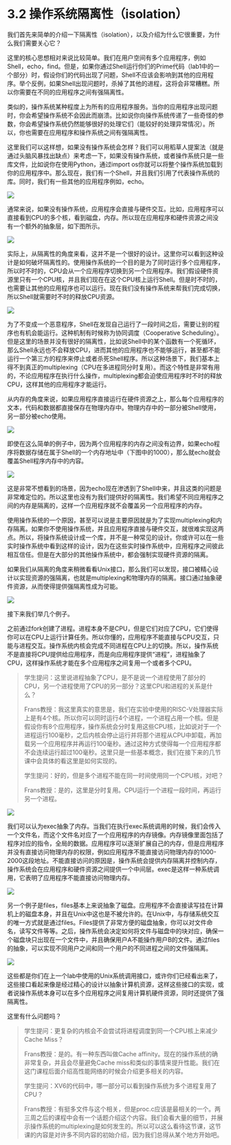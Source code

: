 # 3.2 操作系统隔离性（isolation）

我们首先来简单的介绍一下隔离性（isolation），以及介绍为什么它很重要，为什么我们需要关心它？

这里的核心思想相对来说比较简单。我们在用户空间有多个应用程序，例如Shell，echo，find。但是，如果你通过Shell运行你们的Prime代码（lab1中的一个部分）时，假设你们的代码出现了问题，Shell不应该会影响到其他的应用程序。举个反例，如果Shell出现问题时，杀掉了其他的进程，这将会非常糟糕。所以你需要在不同的应用程序之间有强隔离性。

类似的，操作系统某种程度上为所有的应用程序服务。当你的应用程序出现问题时，你会希望操作系统不会因此而崩溃。比如说你向操作系统传递了一些奇怪的参数，你会希望操作系统仍然能够很好的处理它们（能较好的处理异常情况）。所以，你也需要在应用程序和操作系统之间有强隔离性。

这里我们可以这样想，如果没有操作系统会怎样？我们可以用稻草人提案法（就是通过头脑风暴找出缺点）来考虑一下，如果没有操作系统，或者操作系统只是一些库文件，比如说你在使用Python，通过import os你就可以将整个操作系统加载到你的应用程序中。那么现在，我们有一个Shell，并且我们引用了代表操作系统的库。同时，我们有一些其他的应用程序例如，echo。

![](http://cdn.oyjy.top/copydir/2021-06-08-12:18:31--5797315645028365646)

通常来说，如果没有操作系统，应用程序会直接与硬件交互。比如，应用程序可以直接看到CPU的多个核，看到磁盘，内存。所以现在应用程序和硬件资源之间没有一个额外的抽象层，如下图所示。

![](http://cdn.oyjy.top/copydir/2021-06-08-12:18:31--5447155489217401670)

实际上，从隔离性的角度来看，这并不是一个很好的设计。这里你可以看到这种设计是如何破坏隔离性的。使用操作系统的一个目的是为了同时运行多个应用程序，所以时不时的，CPU会从一个应用程序切换到另一个应用程序。我们假设硬件资源里只有一个CPU核，并且我们现在在这个CPU核上运行Shell。但是时不时的，也需要让其他的应用程序也可以运行。现在我们没有操作系统来帮我们完成切换，所以Shell就需要时不时的释放CPU资源。

![](http://cdn.oyjy.top/copydir/2021-06-08-12:18:31--9165250794613105019)

为了不变成一个恶意程序，Shell在发现自己运行了一段时间之后，需要让别的程序也有机会能运行。这种机制有时候称为协同调度（Cooperative Scheduling）。但是这里的场景并没有很好的隔离性，比如说Shell中的某个函数有一个死循环，那么Shell永远也不会释放CPU，进而其他的应用程序也不能够运行，甚至都不能运行一个第三方的程序来停止或者杀死Shell程序。所以这种场景下，我们基本上得不到真正的multiplexing（CPU在多进程同分时复用）。而这个特性是非常有用的，不论应用程序在执行什么操作，multiplexing都会迫使应用程序时不时的释放CPU，这样其他的应用程序才能运行。

从内存的角度来说，如果应用程序直接运行在硬件资源之上，那么每个应用程序的文本，代码和数据都直接保存在物理内存中。物理内存中的一部分被Shell使用，另一部分被echo使用。

![](http://cdn.oyjy.top/copydir/2021-06-08-12:18:32-4437657947537777224)

即使在这么简单的例子中，因为两个应用程序的内存之间没有边界，如果echo程序将数据存储在属于Shell的一个内存地址中（下图中的1000），那么就echo就会覆盖Shell程序内存中的内容。

![](http://cdn.oyjy.top/copydir/2021-06-08-12:18:32-2644545458292593929)

这是非常不想看到的场景，因为echo现在渗透到了Shell中来，并且这类的问题是非常难定位的。所以这里也没有为我们提供好的隔离性。我们希望不同应用程序之间的内存是隔离的，这样一个应用程序就不会覆盖另一个应用程序的内存。

使用操作系统的一个原因，甚至可以说是主要原因就是为了实现multiplexing和内存隔离。如果你不使用操作系统，并且应用程序直接与硬件交互，就很难实现这两点。所以，将操作系统设计成一个库，并不是一种常见的设计。你或许可以在一些实时操作系统中看到这样的设计，因为在这些实时操作系统中，应用程序之间彼此相互信任。但是在大部分的其他操作系统中，都会强制实现硬件资源的隔离。

如果我们从隔离的角度来稍微看看Unix接口，那么我们可以发现，接口被精心设计以实现资源的强隔离，也就是multiplexing和物理内存的隔离。接口通过抽象硬件资源，从而使得提供强隔离性成为可能。

![](http://cdn.oyjy.top/copydir/2021-06-08-12:18:32--1858353652893047238)

接下来我们举几个例子。

之前通过fork创建了进程。进程本身不是CPU，但是它们对应了CPU，它们使得你可以在CPU上运行计算任务。所以你懂的，应用程序不能直接与CPU交互，只能与进程交互。操作系统内核会完成不同进程在CPU上的切换。所以，操作系统不是直接将CPU提供给应用程序，而是向应用程序提供“进程”，进程抽象了CPU，这样操作系统才能在多个应用程序之间复用一个或者多个CPU。

> 学生提问：这里说进程抽象了CPU，是不是说一个进程使用了部分的CPU，另一个进程使用了CPU的另一部分？这里CPU和进程的关系是什么？
>
> Frans教授：我这里真实的意思是，我们在实验中使用的RISC-V处理器实际上是有4个核。所以你可以同时运行4个进程，一个进程占用一个核。但是假设你有8个应用程序，操作系统会分时复用这些CPU核，比如说对于一个进程运行100毫秒，之后内核会停止运行并将那个进程从CPU中卸载，再加载另一个应用程序并再运行100毫秒。通过这种方式使得每一个应用程序都不会连续运行超过100毫秒。这里只是一些基本概念，我们在接下来的几节课中会具体的看这里是如何实现的。
>
> 学生提问：好的，但是多个进程不能在同一时间使用同一个CPU核，对吧？
>
> Frans教授：是的，这里是分时复用。CPU运行一个进程一段时间，再运行另一个进程。

![](http://cdn.oyjy.top/copydir/2021-06-08-12:18:32--4986875438256416018)

我们可以认为exec抽象了内存。当我们在执行exec系统调用的时候，我们会传入一个文件名，而这个文件名对应了一个应用程序的内存镜像。内存镜像里面包括了程序对应的指令，全局的数据。应用程序可以逐渐扩展自己的内存，但是应用程序并没有直接访问物理内存的权限，例如应用程序不能直接访问物理内存的1000-2000这段地址。不能直接访问的原因是，操作系统会提供内存隔离并控制内存，操作系统会在应用程序和硬件资源之间提供一个中间层。exec是这样一种系统调用，它表明了应用程序不能直接访问物理内存。

![](http://cdn.oyjy.top/copydir/2021-06-08-12:18:32--8339550738586155958)

另一个例子是files，files基本上来说抽象了磁盘。应用程序不会直接读写挂在计算机上的磁盘本身，并且在Unix中这也是不被允许的。在Unix中，与存储系统交互的唯一方式就是通过files。Files提供了非常方便的磁盘抽象，你可以对文件命名，读写文件等等。之后，操作系统会决定如何将文件与磁盘中的块对应，确保一个磁盘块只出现在一个文件中，并且确保用户A不能操作用户B的文件。通过files的抽象，可以实现不同用户之间和同一个用户的不同进程之间的文件强隔离。

![](http://cdn.oyjy.top/copydir/2021-06-08-12:18:32--7627743109299303449)

这些都是你们在上一个lab中使用的Unix系统调用接口，或许你们已经看出来了，这些接口看起来像是经过精心的设计以抽象计算机资源，这样这些接口的实现，或者说操作系统本身可以在多个应用程序之间复用计算机硬件资源，同时还提供了强隔离性。

这里有什么问题吗？

> 学生提问：更复杂的内核会不会尝试将进程调度到同一个CPU核上来减少Cache Miss？
>
> Frans教授：是的。有一种东西叫做Cache affinity。现在的操作系统的确非常复杂，并且会尽量避免Cache miss和类似的事情来提升性能。我们在这门课程后面介绍高性能网络的时候会介绍更多相关的内容。
>
> 学生提问：XV6的代码中，哪一部分可以看到操作系统为多个进程复用了CPU？
>
> Frans教授：有挺多文件与这个相关，但是proc.c应该是最相关的一个。两三周之后的课程中会有一个话题介绍这个内容。我们会看大量的细节，并展示操作系统的multiplexing是如何发生的。所以可以这么看待这节课，这节课的内容是对许多不同内容的初始介绍，因为我们总得从某个地方开始吧。


